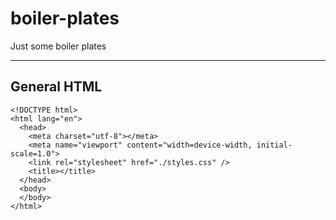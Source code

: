 # boiler-plates
Just some boiler plates

---

## General HTML
```
<!DOCTYPE html>
<html lang="en">
  <head>
    <meta charset="utf-8"></meta>
    <meta name="viewport" content="width=device-width, initial-scale=1.0">
    <link rel="stylesheet" href="./styles.css" />
    <title></title>
  </head>
  <body>
  </body>
</html>
